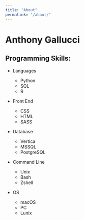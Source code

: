 ```yaml
---
title: "About"
permalink: "/about/"
---
```


# Anthony Gallucci

## Programming Skills:
  - Languages
    - Python
    - SQL
    - R
  - Front End
    - CSS
    - HTML
    - SASS

  - Database
    - Vertica
    - MSSQL
    - PostgreSQL
  - Command Line
    - Unix
    - Bash
    - Zshell
  - OS
    - macOS
    - PC
    - Lunix
